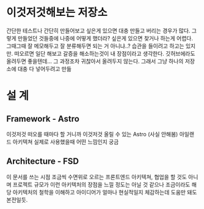 # 이것저것해보는 저장소

간단한 테스트나 간단히 만들어보고 싶은게 있으면 대충 만들고 버리는 경우가 많다.
그렇게 만들었던 것들중에 나중에 어떻게 했더라? 싶은게 있으면 찾거나 하는게 어렵다.
그때그때 잘 메모해두고 잘 분류해두면 되는 거 아니냐..? 습관을 들이려고 하고는 있지만.
떠오르면 일단 해보고 갈증을 해소하는것이 내 장점이라고 생각한다.
깃허브에라도 올려두면 좋을텐데... 그 과정조차 귀찮아서 올려두지 않는다.
그래서 그냥 하나의 저장소에 대충 다 넣어두려고 만듦

# 설 계

## Framework - Astro

이것저것 떠오를 때마다 할 거니까 이것저것 올릴 수 있는 Astro (사실 안해봄) 아일랜드 아키텍쳐 실제로 사용했을때 어떤 느낌인지 궁금

## Architecture - FSD

이 문서를 쓰는 시점 조금씩 수면위로 오르는 프론트엔드 아키텍쳐, 협업을 할 것도 아니며 프로젝트 규모가 이런 아키텍처의 장점을 느낄 정도는 아닐 것 같으나 조금이라도 해당 아키텍처의 철학을 이해하고 아이디어가 얼마나 현실적일지 체감하는데 도움만 돼도 본전일듯.
